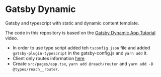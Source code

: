 # Gatsby Dynamic

Gatsby and typescript with static and dynamic content template.

The code in this repository is based on the
[Gatsby Dynamic App Tutorial](https://www.youtube.com/watch?v=RVNC61rkFxw&t=81s)
video.

- In order to use type script added teh `tsconfig.json` file and added
  `gatsby-plugin-typescript` in the gatsby-config.js and `yarn add` it.
- Client only routes information
  [here](https://www.gatsbyjs.org/docs/client-only-routes-and-user-authentication/)
- Create `src/pages/app.tsx`, `yarn add @reach/router` and
  `yarn add -D @types/reach__router`.
